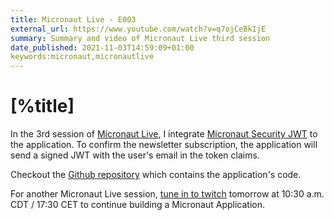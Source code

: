 ```yaml
---
title: Micronaut Live - E003
external_url: https://www.youtube.com/watch?v=q7ojCeBkIjE
summary: Summary and video of Micronaut Live third session
date_published: 2021-11-03T14:59:09+01:00
keywords:micronaut,micronautlive
---
```


# [%title]

In the 3rd session of [Micronaut Live](https://sergiodelamo.com/blog/micronaut-live-introduction.html), I integrate [Micronaut Security JWT](https://micronaut-projects.github.io/micronaut-security/latest/guide/#jwt) to the application. To confirm the newsletter subscription, the application will send a signed JWT with the user's email in the token claims.

Checkout the [Github repository](https://github.com/micronaut-advocacy/micronaut-live-newsletter/) which contains the application's code.

For another Micronaut Live session, [tune in to twitch](https://twitch.tv/micronautfw) tomorrow at 10:30 a.m. CDT / 17:30 CET to continue building a Micronaut Application. 
